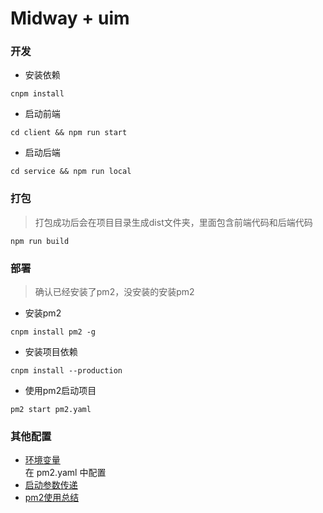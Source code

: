 # Midway + uim

### 开发
- 安装依赖
```
cnpm install
```
- 启动前端
```
cd client && npm run start 
```
- 启动后端
```
cd service && npm run local
```

### 打包
> 打包成功后会在项目目录生成dist文件夹，里面包含前端代码和后端代码
```
npm run build
```
### 部署
> 确认已经安装了pm2，没安装的安装pm2    
- 安装pm2
```
cnpm install pm2 -g
```

- 安装项目依赖
```
cnpm install --production
```

- 使用pm2启动项目
```
pm2 start pm2.yaml
```

### 其他配置
- [环境变量](https://eggjs.org/zh-cn/basics/env.html)   
在 pm2.yaml 中配置  
- [启动参数传递](https://midwayjs.org/midway/guide.html#%E5%90%AF%E5%8A%A8%E5%8F%82%E6%95%B0%E4%BC%A0%E9%80%92)
- [pm2使用总结](https://www.jianshu.com/p/d9d419aab3d7)

